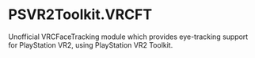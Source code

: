 # PSVR2Toolkit.VRCFT
Unofficial VRCFaceTracking module which provides eye-tracking support for PlayStation VR2, using PlayStation VR2 Toolkit.
